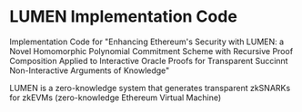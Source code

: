 # LUMEN Implementation Code
Implementation Code for "Enhancing Ethereum's Security with LUMEN: a Novel Homomorphic Polynomial Commitment Scheme with Recursive Proof Composition Applied to Interactive Oracle Proofs for Transparent Succinnt Non-Interactive Arguments of Knowledge"

LUMEN is a zero-knowledge system that generates transparent zkSNARKs for zkEVMs (zero-knowledge Ethereum Virtual Machine)
